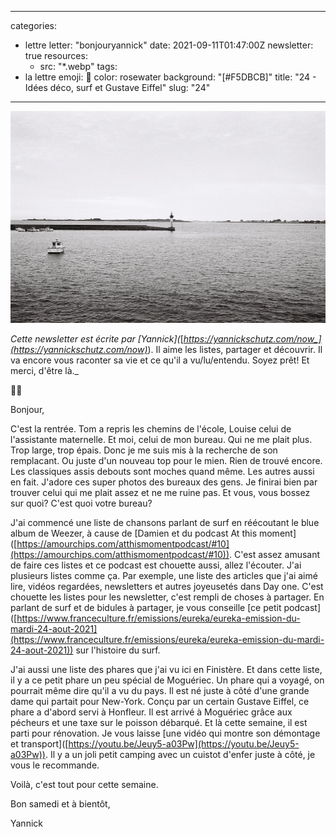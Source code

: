 
---
categories:
- lettre
letter: "bonjouryannick"
date: 2021-09-11T01:47:00Z
newsletter: true
resources:
  - src: "*.webp"
tags:
- la lettre
emoji: 💌
color: rosewater
background: "[#F5DBCB]"
title: "24 - Idées déco, surf et Gustave Eiffel"
slug: "24"
---

![17ACB8A7-F7AB-4096-A0EC-FDD13B33BE81.jpeg](17ACB8A7-F7AB-4096-A0EC-FDD13B33BE81.webp)

_Cette newsletter est écrite par \[Yannick\](_[_https://yannickschutz.com/now_](https://yannickschutz.com/now)_). Il aime les listes, partager et découvrir. Il va encore vous raconter sa vie et ce qu'il a vu/lu/entendu. Soyez prêt! Et merci, d'être là._

👋🏻

Bonjour,

C'est la rentrée. Tom a repris les chemins de l'école, Louise celui de l'assistante maternelle. Et moi, celui de mon bureau. Qui ne me plait plus. Trop large, trop épais. Donc je me suis mis à la recherche de son remplacant. Ou juste d'un nouveau top pour le mien. Rien de trouvé encore. Les classiques assis debouts sont moches quand même. Les autres aussi en fait. J'adore ces super photos des bureaux des gens. Je finirai bien par trouver celui qui me plait assez et ne me ruine pas. Et vous, vous bossez sur quoi? C'est quoi votre bureau?

J'ai commencé une liste de chansons parlant de surf en réécoutant le blue album de Weezer, à cause de \[Damien et du podcast At this moment\]([https://amourchips.com/atthismomentpodcast/#10](https://amourchips.com/atthismomentpodcast/#10)). C'est assez amusant de faire ces listes et ce podcast est chouette aussi, allez l'écouter. J'ai plusieurs listes comme ça. Par exemple, une liste des articles que j'ai aimé lire, vidéos regardées, newsletters et autres joyeusetés dans Day one. C'est chouette les listes pour les newsletter, c'est rempli de choses à partager. En parlant de surf et de bidules à partager, je vous conseille \[ce petit podcast\]([https://www.franceculture.fr/emissions/eureka/eureka-emission-du-mardi-24-aout-2021](https://www.franceculture.fr/emissions/eureka/eureka-emission-du-mardi-24-aout-2021)) sur l'histoire du surf.

J'ai aussi une liste des phares que j'ai vu ici en Finistère. Et dans cette liste, il y a ce petit phare un peu spécial de Moguériec. Un phare qui a voyagé, on pourrait même dire qu'il a vu du pays. Il est né juste à côté d'une grande dame qui partait pour New-York. Conçu par un certain Gustave Eiffel, ce phare a d'abord servi à Honfleur. Il est arrivé à Moguériec grâce aux pécheurs et une taxe sur le poisson débarqué. Et là cette semaine, il est parti pour rénovation. Je vous laisse \[une vidéo qui montre son démontage et transport\]([https://youtu.be/Jeuy5-a03Pw](https://youtu.be/Jeuy5-a03Pw)). Il y a un joli petit camping avec un cuistot d'enfer juste à côté, je vous le recommande.

Voilà, c'est tout pour cette semaine.

Bon samedi et à bientôt,

Yannick
